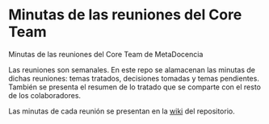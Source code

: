# Minutas de las reuniones del Core Team

Minutas de las reuniones del Core Team de MetaDocencia

Las reuniones son semanales. En este repo se alamacenan las minutas de dichas reuniones: temas tratados, decisiones tomadas y temas pendientes.  También se presenta el resumen de lo tratado que se comparte con el resto de los colaboradores.

Las minutas de cada reunión se presentan en la [wiki](https://github.com/MetaDocencia/core-team-minutas/wiki) del repositorio.



